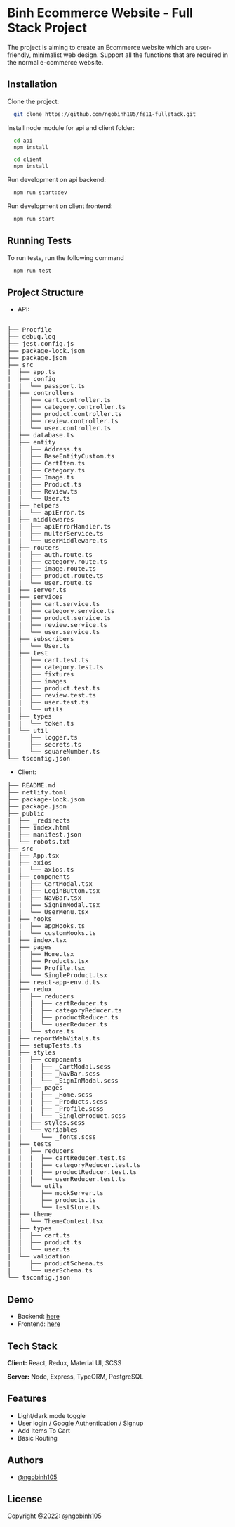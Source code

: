 # Binh Ecommerce Website - Full Stack Project

The project is aiming to create an Ecommerce website which are user-friendly, minimalist web design. Support all the functions that are required in the normal e-commerce website.

## Installation

Clone the project:

```bash
  git clone https://github.com/ngobinh105/fs11-fullstack.git
```

Install node module for api and client folder:

```bash
  cd api
  npm install

  cd client
  npm install
```

Run development on api backend:

```bash
  npm run start:dev
```

Run development on client frontend:

```bash
  npm run start
```

## Running Tests

To run tests, run the following command

```bash
  npm run test
```
## Project Structure
- API: 
<pre> 
├── Procfile
├── debug.log
├── jest.config.js
├── package-lock.json
├── package.json
├── src
|  ├── app.ts
|  ├── config
|  |  └── passport.ts
|  ├── controllers
|  |  ├── cart.controller.ts
|  |  ├── category.controller.ts
|  |  ├── product.controller.ts
|  |  ├── review.controller.ts
|  |  └── user.controller.ts
|  ├── database.ts
|  ├── entity
|  |  ├── Address.ts
|  |  ├── BaseEntityCustom.ts
|  |  ├── CartItem.ts
|  |  ├── Category.ts
|  |  ├── Image.ts
|  |  ├── Product.ts
|  |  ├── Review.ts
|  |  └── User.ts
|  ├── helpers
|  |  └── apiError.ts
|  ├── middlewares
|  |  ├── apiErrorHandler.ts
|  |  ├── multerService.ts
|  |  └── userMiddleware.ts
|  ├── routers
|  |  ├── auth.route.ts
|  |  ├── category.route.ts
|  |  ├── image.route.ts
|  |  ├── product.route.ts
|  |  └── user.route.ts
|  ├── server.ts
|  ├── services
|  |  ├── cart.service.ts
|  |  ├── category.service.ts
|  |  ├── product.service.ts
|  |  ├── review.service.ts
|  |  └── user.service.ts
|  ├── subscribers
|  |  └── User.ts
|  ├── test
|  |  ├── cart.test.ts
|  |  ├── category.test.ts
|  |  ├── fixtures
|  |  ├── images
|  |  ├── product.test.ts
|  |  ├── review.test.ts
|  |  ├── user.test.ts
|  |  └── utils
|  ├── types
|  |  └── token.ts
|  └── util
|     ├── logger.ts
|     ├── secrets.ts
|     └── squareNumber.ts
└── tsconfig.json</pre>
- Client:
<pre>
├── README.md
├── netlify.toml
├── package-lock.json
├── package.json
├── public
|  ├── _redirects
|  ├── index.html
|  ├── manifest.json
|  └── robots.txt
├── src
|  ├── App.tsx
|  ├── axios
|  |  └── axios.ts
|  ├── components
|  |  ├── CartModal.tsx
|  |  ├── LoginButton.tsx
|  |  ├── NavBar.tsx
|  |  ├── SignInModal.tsx
|  |  └── UserMenu.tsx
|  ├── hooks
|  |  ├── appHooks.ts
|  |  └── customHooks.ts
|  ├── index.tsx
|  ├── pages
|  |  ├── Home.tsx
|  |  ├── Products.tsx
|  |  ├── Profile.tsx
|  |  └── SingleProduct.tsx
|  ├── react-app-env.d.ts
|  ├── redux
|  |  ├── reducers
|  |  |  ├── cartReducer.ts
|  |  |  ├── categoryReducer.ts
|  |  |  ├── productReducer.ts
|  |  |  └── userReducer.ts
|  |  └── store.ts
|  ├── reportWebVitals.ts
|  ├── setupTests.ts
|  ├── styles
|  |  ├── components
|  |  |  ├── _CartModal.scss
|  |  |  ├── _NavBar.scss
|  |  |  └── _SignInModal.scss
|  |  ├── pages
|  |  |  ├── _Home.scss
|  |  |  ├── _Products.scss
|  |  |  ├── _Profile.scss
|  |  |  └── _SingleProduct.scss
|  |  ├── styles.scss
|  |  └── variables
|  |     └── _fonts.scss
|  ├── tests
|  |  ├── reducers
|  |  |  ├── cartReducer.test.ts
|  |  |  ├── categoryReducer.test.ts
|  |  |  ├── productReducer.test.ts
|  |  |  └── userReducer.test.ts
|  |  └── utils
|  |     ├── mockServer.ts
|  |     ├── products.ts
|  |     └── testStore.ts
|  ├── theme
|  |  └── ThemeContext.tsx
|  ├── types
|  |  ├── cart.ts
|  |  ├── product.ts
|  |  └── user.ts
|  └── validation
|     ├── productSchema.ts
|     └── userSchema.ts
└── tsconfig.json
</pre>
## Demo

- Backend: [here](https://safe-oasis-02926.herokuapp.com)
- Frontend: [here](https://fs11-ecommerce-web.netlify.app/)

## Tech Stack

**Client:** React, Redux, Material UI, SCSS

**Server:** Node, Express, TypeORM, PostgreSQL

## Features

- Light/dark mode toggle
- User login / Google Authentication / Signup
- Add Items To Cart
- Basic Routing

## Authors

- [@ngobinh105](https://github.com/ngobinh105)

## License

Copyright @2022: [@ngobinh105](https://github.com/ngobinh105)
